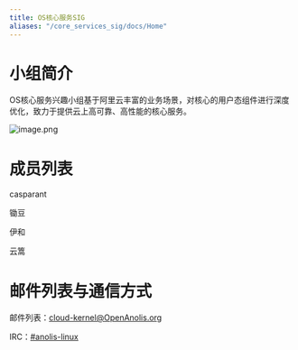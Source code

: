 ```yaml
---
title: OS核心服务SIG
aliases: "/core_services_sig/docs/Home"
---
```


# 小组简介

OS核心服务兴趣小组基于阿里云丰富的业务场景，对核心的用户态组件进行深度优化，致力于提供云上高可靠、高性能的核心服务。

![image.png](https://intranetproxy.alipay.com/skylark/lark/0/2020/png/241614/1597289899398-94da6574-fae8-487b-ab85-fdecc1657453.png?x-oss-process=image%2Fresize%2Cw_1466)

# 成员列表

casparant

锄豆 [ ](https://yuque.antfin.com/wangxiaoguang)

伊和 [ ](https://yuque.antfin.com/jiufei-xue)

云篙

# 邮件列表与通信方式

邮件列表：[cloud-kernel@OpenAnolis.org](mailto:cloud-kernel@OpenAnolis.org)

IRC：[#anolis-linux](https://webchat.freenode.net/#anolis-linux)

